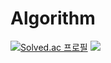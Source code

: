 # Algorithm
[![Solved.ac 프로필](http://mazassumnida.wtf/api/mini/generate_badge?boj=aj2039)](https://solved.ac/aj2039)
<img src="https://img.shields.io/badge/C++-A8B9CC?style=flat-square&logo=C%2B%2B&logoColor=white">
